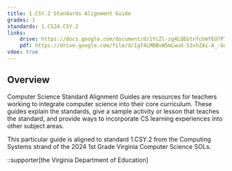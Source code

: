 ```yaml
---
title: 1.CSY.2 Standards Alignment Guide
grades: 1
standards: 1.CS24.CSY.2
links:
    drive: https://docs.google.com/document/d/1YcZl-zg4LQEGtnfcbmYEU7P7t6M547uSJ3qjj5nEvL0/edit?usp=drive_link
    pdf: https://drive.google.com/file/d/1gT4LMBBvW5mLwuU-53xhZAi-A_-GqOdD/view?usp=drive_link
vdoe: true
---
```


## Overview

Computer Science Standard Alignment Guides are resources for teachers working to integrate computer science into their core curriculum. These guides explain the standards, give a sample activity or lesson that teaches the standard, and provide ways to incorporate CS learning experiences into other subject areas. 

This particular guide is aligned to standard 1.CSY.2 from the Computing Systems strand of the 2024 1st Grade Virginia Computer Science SOLs.

::supporter[the Virginia Department of Education]